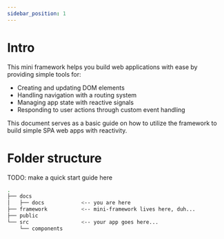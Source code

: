 ```yaml
---
sidebar_position: 1
---
```


# Intro

This mini framework helps you build web applications with ease by providing simple tools for:

- Creating and updating DOM elements
- Handling navigation with a routing system
- Managing app state with reactive signals
- Responding to user actions through custom event handling

This document serves as a basic guide on how to utilize the framework to build
simple SPA web apps with reactivity.

# Folder structure

TODO: make a quick start guide here

```sh
.
├── docs
│   ├── docs            <-- you are here
├── framework           <-- mini-framework lives here, duh...
├── public
└── src                 <-- your app goes here...
    └── components

```
